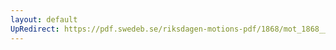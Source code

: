 ```yaml
---
layout: default
UpRedirect: https://pdf.swedeb.se/riksdagen-motions-pdf/1868/mot_1868__ak__00306/mot_1868__ak__00306_001.pdf
---
```


